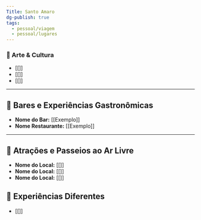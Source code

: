 ```yaml
---
Title: Santo Amaro
dg-publish: true
tags:
  - pessoal/viagem
  - pessoal/lugares
---
```

### 🎨 Arte & Cultura
- [[]]
- [[]]
- [[]]
---
## 🍹 Bares e Experiências Gastronômicas
- **Nome do Bar:** [[Exemplo]]
- **Nome Restaurante:** [[Exemplo]]
---
## 🌳 Atrações e Passeios ao Ar Livre
- **Nome do Local:** [[]]
- **Nome do Local:** [[]]
- **Nome do Local:** [[]]
## 🦔 Experiências Diferentes
- [[]]